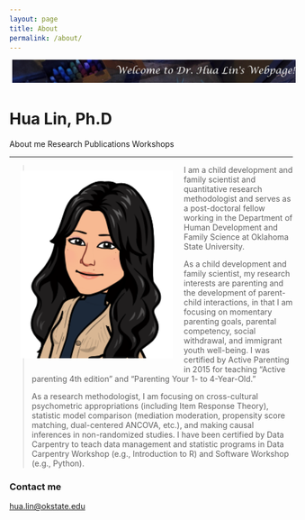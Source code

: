 ```yaml
---
layout: page
title: About
permalink: /about/
---
```


<img style="float: center; width: 1000px; margin: 0px 5px 5px" src="images/Family4.jpg">

# Hua Lin, Ph.D

  
About me   Research    Publications   Workshops 

***********

<img style="float: left; width: 270px; margin: 10px 20px 20px" src="images/Me_regards1.png">


>   I am a child development and family scientist and quantitative research methodologist and serves as a post-doctoral fellow working in the Department of Human Development and Family Science at Oklahoma State University. 
>
> As a child development and family scientist, my research interests are parenting and the development of parent-child interactions, in that I am focusing on momentary parenting goals, parental competency, social withdrawal, and immigrant youth well-being. I was certified by Active Parenting in 2015 for teaching “Active parenting 4th edition” and “Parenting Your 1- to 4-Year-Old.”
>
> As a research methodologist, I am focusing on cross-cultural psychometric appropriations (including Item Response Theory), statistic model comparison (mediation moderation, propensity score matching, dual-centered ANCOVA, etc.), and making causal inferences in non-randomized studies. I have been certified by Data Carpentry to teach data management and statistic programs in Data Carpentry Workshop (e.g., Introduction to R) and Software Workshop (e.g., Python).


### Contact me

[hua.lin@okstate.edu](mailto:hua.lin@dokstate.edu)

